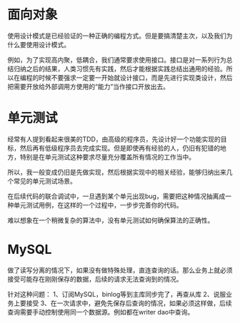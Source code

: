 # 面向对象

使用设计模式是已经验证的一种正确的编程方式。但是要搞清楚主次，以及我们为什么要使用设计模式。

例如，为了实现高内聚，低耦合，我们通常要求使用接口。接口是对一系列行为总结归纳之后的结果，人类习惯先有实践，然后才能根据实践总结出通用的经验。所以在编程的时候不要强求一定要一开始就设计接口，而是先进行实现类设计，然后把需要开放给外部调用方使用的“能力”当作接口开放出去。

# 单元测试

经常有人提到看起来很美的TDD，由高级的程序员，先设计好一个功能实现的目标，然后再有低级程序员去完成实现。但是即使再有经验的人，仍旧有犯错的地方，特别是在单元测试这种要求尽量充分覆盖所有情况的工作当中。

所以，我一般变成仍旧是先做实现，然后根据实现中的相关经验，能够归纳出来几个常见的单元测试场景。

在后续代码的联合调试中，一旦遇到某个单元出现bug，需要把这种情况抽离成一种单元测试用例，在这样的一个过程中，一步步完善你的代码。

难以想象在一个稍微复杂的算法中，没有单元测试如何确保算法的正确性。

# MySQL

做了读写分离的情况下，如果没有做特殊处理，直连查询的话。那么业务上就必须接受可能存在刚刚保存的数据，后续的请求无法查询到的情况。

针对这种问题：
1、订阅MySQL，binlog等到主库同步完了，再查从库
2、说服业务上要接受
3、在一次请求中，避免先保存后查询的情况，如果必须这样做，后续查询需要手动控制使用同一个数据源。例如都在writer dao中查询。
